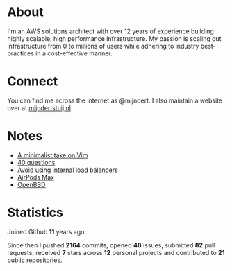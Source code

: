 # About

I'm an AWS solutions architect with over 12 years of experience building highly scalable, high performance infrastructure. My passion is scaling out infrastructure from 0 to millions of users while adhering to industry best-practices in a cost-effective manner.

# Connect

You can find me across the internet as @mijndert. I also maintain a website over at [mijndertstuij.nl](https://mijndertstuij.nl/).

# Notes

<!-- BLOGPOSTS:START -->
- [A minimalist take on Vim](https://mijndertstuij.nl/writing/a-minimalist-take-on-vim)
- [40 questions](https://mijndertstuij.nl/writing/40-questions)
- [Avoid using internal load balancers](https://mijndertstuij.nl/writing/avoid-using-internal-load-balancers)
- [AirPods Max](https://mijndertstuij.nl/writing/airpods-max)
- [OpenBSD](https://mijndertstuij.nl/writing/openbsd)
<!-- BLOGPOSTS:END -->

# Statistics

Joined Github **11** years ago.

Since then I pushed **2164** commits, opened **48** issues, submitted **82** pull requests, received **7** stars across **12** personal projects and contributed to **21** public repositories.